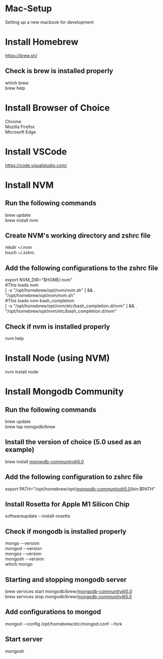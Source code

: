 # Mac-Setup
Setting up a new macbook for development

# Install Homebrew
https://brew.sh/

## Check is brew is installed properly
which brew <br />
brew help

# Install Browser of Choice
Chrome <br />
Mozilla Firefox <br />
Microsoft Edge

# Install VSCode
https://code.visualstudio.com/

# Install NVM

## Run the following commands
brew update <br />
brew install nvm

## Create NVM's working directory and zshrc file
mkdir ~/.nvm <br />
touch ~/.zshrc

## Add the following configurations to the zshrc file
export NVM_DIR="$HOME/.nvm" <br />
#This loads nvm <br />
[ -s "/opt/homebrew/opt/nvm/nvm.sh" ] && \. "/opt/homebrew/opt/nvm/nvm.sh" <br />
#This loads nvm bash_completion <br />
[ -s "/opt/homebrew/opt/nvm/etc/bash_completion.d/nvm" ] && \. "/opt/homebrew/opt/nvm/etc/bash_completion.d/nvm"

## Check if nvm is installed properly
nvm help

# Install Node (using NVM)
nvm install node

# Install Mongodb Community
## Run the following commands
brew update <br />
brew tap mongodb/brew

## Install the version of choice (5.0 used as an example)
brew install mongodb-community@5.0

## Add the following configuration to zshrc file
export PATH="/opt/homebrew/opt/mongodb-community@5.0/bin:$PATH"

## Install Rosetta for Apple M1 Silicon Chip
softwareupdate --install-rosetta

## Check if mongodb is installed properly
mongo --version <br />
mongod --version <br />
mongos --version <br />
mongosh --version <br />
which mongo

## Starting and stopping mongodb server
brew services start mongodb/brew/mongodb-community@5.0 <br />
brew services stop mongodb/brew/mongodb-community@5.0

## Add configurations to mongod 
mongod --config /opt/homebrew/etc/mongod.conf --fork

## Start server
mongosh
